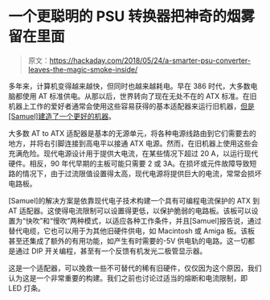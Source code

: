 # 一个更聪明的 PSU 转换器把神奇的烟雾留在里面

> 原文：<https://hackaday.com/2018/05/24/a-smarter-psu-converter-leaves-the-magic-smoke-inside/>

多年来，计算机变得越来越快，但同时也越来越耗电。早在 386 时代，大多数电脑都使用 AT 标准供电。从那以后，世界转向了现在无处不在的 ATX 标准。在旧机器上工作的爱好者通常会使用这些容易获得的基本适配器来运行旧机器，[但是[Samuel]建造了一个更好的机器](https://x86.fr/atx2at-smart-converter/)。

大多数 AT to ATX 适配器是基本的无源单元，将各种电源线路由到它们需要去的地方，并将右引脚连接到高电平以接通 ATX 电源。然而，在旧机器上使用这些会充满危险。现代电源设计用于提供大电流，在某些情况下超过 20 A，以运行现代硬件。相反，90 年代早期的主板可能只需要 2 或 3A。在损坏或元件故障导致短路的情况下，由于过流限值设置得太高，现代电源将提供巨大的电流，常常会损坏电路板。

[Samuel]的解决方案是依靠现代电子技术构建一个具有可编程电流保护的 ATX 到 AT 适配器。这使得电流限制可以设置得更低，以保护脆弱的电路板。该板可以设置为“快吹”和“慢吹”两种模式，以适应各种工作条件，并且[Samuel]报告说，通过替代电缆，它也可以用于为其他旧硬件供电，如 Macintosh 或 Amiga 板。该板甚至还集成了额外的有用功能，如产生有时需要的-5V 供电轨的电路。这一切都是通过 DIP 开关编程，甚至有一个反馈有机发光二极管显示器。

这是一个适配器，可以挽救一些不可替代的稀有旧硬件，仅仅因为这个原因，我们认为这是一个非常重要的构建。我们之前也讨论过适当的熔断和电流限制，即 LED 灯条。